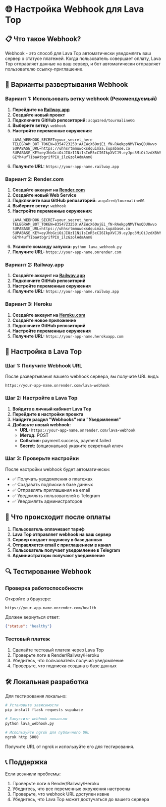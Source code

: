 # 🌐 Настройка Webhook для Lava Top

## 📋 Что такое Webhook?

Webhook - это способ для Lava Top автоматически уведомлять ваш сервер о статусе платежей. Когда пользователь совершает оплату, Lava Top отправляет данные на ваш сервер, и бот автоматически отправляет пользователю ссылку-приглашение.

## 🚀 Варианты развертывания Webhook

### Вариант 1: Использовать ветку webhook (Рекомендуемый)

1. **Перейдите на [Railway.app](https://railway.app)**
2. **Создайте новый проект**
3. **Подключите GitHub репозиторий:** `acqu1red/tourmalineGG`
4. **Выберите ветку:** `webhook`
5. **Настройте переменные окружения:**
   ```
   LAVA_WEBHOOK_SECRET=your_secret_here
   TELEGRAM_BOT_TOKEN=8354723250:AAEWcX6OojEi_fN-RAekppNMVTAsQDU0wvo
   SUPABASE_URL=https://uhhsrtmmuwoxsdquimaa.supabase.co
   SUPABASE_KEY=eyJhbGciOiJIUzI1NiIsInR5cCI6IkpXVCJ9.eyJpc3MiOiJzdXBhYmFzZSIsInJlZiI6InVoaHNydG1tdXdveHNkcXVpbWFhIiwicm9sZSI6ImFub24iLCJpYXQiOjE3NTQ2OTMwMzcsImV4cCI6MjA3MDI2OTAzN30.5xxo6g-GEYh4ufTibaAtbgrifPIU_ilzGzolAdmAnm8
   ```
6. **Получите URL:** `https://your-app-name.railway.app`

### Вариант 2: Render.com

1. **Создайте аккаунт на [Render.com](https://render.com)**
2. **Создайте новый Web Service**
3. **Подключите ваш GitHub репозиторий:** `acqu1red/tourmalineGG`
4. **Выберите ветку:** `webhook`
5. **Настройте переменные окружения:**
   ```
   LAVA_WEBHOOK_SECRET=your_secret_here
   TELEGRAM_BOT_TOKEN=8354723250:AAEWcX6OojEi_fN-RAekppNMVTAsQDU0wvo
   SUPABASE_URL=https://uhhsrtmmuwoxsdquimaa.supabase.co
   SUPABASE_KEY=eyJhbGciOiJIUzI1NiIsInR5cCI6IkpXVCJ9.eyJpc3MiOiJzdXBhYmFzZSIsInJlZiI6InVoaHNydG1tdXdveHNkcXVpbWFhIiwicm9sZSI6ImFub24iLCJpYXQiOjE3NTQ2OTMwMzcsImV4cCI6MjA3MDI2OTAzN30.5xxo6g-GEYh4ufTibaAtbgrifPIU_ilzGzolAdmAnm8
   ```
6. **Укажите команду запуска:** `python lava_webhook.py`
7. **Получите URL:** `https://your-app-name.onrender.com`

### Вариант 2: Railway.app

1. **Создайте аккаунт на [Railway.app](https://railway.app)**
2. **Подключите GitHub репозиторий**
3. **Настройте переменные окружения**
4. **Получите URL:** `https://your-app-name.railway.app`

### Вариант 3: Heroku

1. **Создайте аккаунт на [Heroku.com](https://heroku.com)**
2. **Создайте новое приложение**
3. **Подключите GitHub репозиторий**
4. **Настройте переменные окружения**
5. **Получите URL:** `https://your-app-name.herokuapp.com`

## 🔧 Настройка в Lava Top

### Шаг 1: Получите Webhook URL

После развертывания вашего webhook сервера, вы получите URL вида:
```
https://your-app-name.onrender.com/lava-webhook
```

### Шаг 2: Настройте в Lava Top

1. **Войдите в личный кабинет Lava Top**
2. **Перейдите в настройки проекта**
3. **Найдите раздел "Webhooks" или "Уведомления"**
4. **Добавьте новый webhook:**
   - **URL:** `https://your-app-name.onrender.com/lava-webhook`
   - **Метод:** POST
   - **События:** payment.success, payment.failed
   - **Secret:** (опционально) укажите секретный ключ

### Шаг 3: Проверьте настройки

После настройки webhook будет автоматически:
- ✅ Получать уведомления о платежах
- ✅ Создавать подписки в базе данных
- ✅ Отправлять приглашения на email
- ✅ Уведомлять пользователей в Telegram
- ✅ Уведомлять администраторов

## 📱 Что происходит после оплаты

1. **Пользователь оплачивает тариф**
2. **Lava Top отправляет webhook на ваш сервер**
3. **Сервер создает подписку в базе данных**
4. **Отправляется email с приглашением в канал**
5. **Пользователь получает уведомление в Telegram**
6. **Администраторы получают уведомление**

## 🔍 Тестирование Webhook

### Проверка работоспособности

Откройте в браузере:
```
https://your-app-name.onrender.com/health
```

Должен вернуться ответ:
```json
{"status": "healthy"}
```

### Тестовый платеж

1. Сделайте тестовый платеж через Lava Top
2. Проверьте логи в Render/Railway/Heroku
3. Убедитесь, что пользователь получил уведомление
4. Проверьте, что подписка создана в базе данных

## 🛠️ Локальная разработка

Для тестирования локально:

```bash
# Установите зависимости
pip install flask requests supabase

# Запустите webhook локально
python lava_webhook.py

# Используйте ngrok для публичного URL
ngrok http 5000
```

Получите URL от ngrok и используйте его для тестирования.

## 📞 Поддержка

Если возникли проблемы:
1. Проверьте логи в Render/Railway/Heroku
2. Убедитесь, что все переменные окружения настроены
3. Проверьте, что webhook URL доступен извне
4. Убедитесь, что Lava Top может достучаться до вашего сервера
